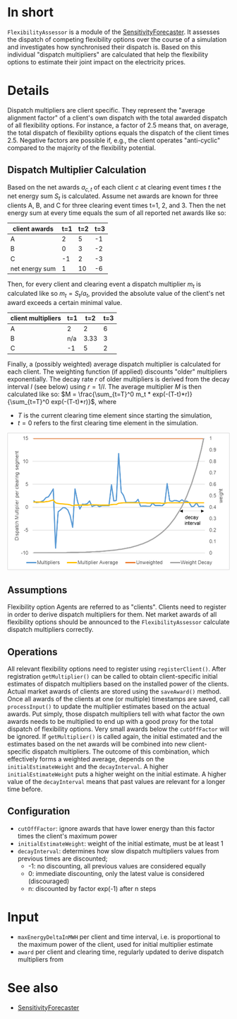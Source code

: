 # In short

`FlexibilityAssessor` is a module of the [SensitivityForecaster](../Agents/SensitivityForecaster.md).
It assesses the dispatch of competing flexibility options over the course of a simulation and investigates how synchronised their dispatch is.
Based on this individual "dispatch multipliers" are calculated that help the flexibility options to estimate their joint impact on the electricity prices.

# Details

Dispatch multipliers are client specific.
They represent the "average alignment factor" of a client's own dispatch with the total awarded dispatch of all flexibility options.
For instance, a factor of 2.5 means that, on average, the total dispatch of flexibility options equals the dispatch of the client times 2.5.
Negative factors are possible if, e.g., the client operates "anti-cyclic" compared to the majority of the flexibility potential.

## Dispatch Multiplier Calculation

Based on the net awards $a_{c,t}$ of each client $c$ at clearing event times $t$ the net energy sum $S_t$ is calculated.
Assume net awards are known for three clients A, B, and C for three clearing event times t=1, 2, and 3.
Then the net energy sum at every time equals the sum of all reported net awards like so:

| client awards  | t=1 | t=2 | t=3 |
|----------------|-----|-----|-----|
| A              | 2   | 5   | -1  |
| B              | 0   | 3   | -2  |
| C              | -1  | 2   | -3  |
| net energy sum | 1   | 10  | -6  |

Then, for every client and clearing event a dispatch multiplier $m_t$ is calculated like so $m_t = S_t / a_t$, provided the absolute value of the client's net award exceeds a certain minimal value.

| client multipliers | t=1 | t=2  | t=3 |
|--------------------|-----|------|-----|
| A                  | 2   | 2    | 6   |
| B                  | n/a | 3.33 | 3   |
| C                  | -1  | 5    | 2   |

Finally, a (possibly weighted) average dispatch multiplier is calculated for each client.
The weighting function (if applied) discounts "older" multipliers exponentially.
The decay rate $r$ of older multipliers is derived from the decay interval $I$ (see below) using $r=1/I$.
The average multiplier $M$ is then calculated like so: $M = \frac{\sum_{t=T}^0 m_t * exp(-(T-t)*r)}{\sum_{t=T}^0 exp(-(T-t)*r)}$, where 

* $T$ is the current clearing time element since starting the simulation, 
* $t=0$ refers to the first clearing time element in the simulation.

![Weight application during calculation of average multiplier](../../uploads/Multiplier_Weights.png)

## Assumptions

Flexibility option Agents are referred to as "clients".
Clients need to register in order to derive dispatch multipliers for them.
Net market awards of all flexibility options should be announced to the `FlexibilityAssessor` calculate dispatch multipliers correctly.

## Operations

All relevant flexibility options need to register using `registerClient()`.
After registration `getMultiplier()` can be called to obtain client-specific initial estimates of dispatch multipliers based on the installed power of the clients.
Actual market awards of clients are stored using the `saveAward()` method.
Once all awards of the clients at one (or multiple) timestamps are saved, call `processInput()` to update the multiplier estimates based on the actual awards. Put simply, those dispatch multipliers tell with what factor the own awards needs to be multiplied to end up with a good proxy for the total dispatch of flexibility options.
Very small awards below the `cutOffFactor` will be ignored.
If `getMultiplier()` is called again, the initial estimated and the estimates based on the net awards will be combined into new client-specific dispatch multipliers.
The outcome of this combination, which effectively forms a weighted average, depends on the `initialEstimateWeight`  and the `decayInterval`. A higher `initialEstimateWeight` puts a higher weight on the initial estimate. A higher value of the `decayInterval` means that past values are relevant for a longer time before.

## Configuration

* `cutOffFactor`: ignore awards that have lower energy than this factor times the client's maximum power
* `initialEstimateWeight`:  weight of the initial estimate, must be at least 1
* `decayInterval`: determines how slow dispatch multipliers values from previous times are discounted;
    * -1: no discounting, all previous values are considered equally
    * 0: immediate discounting, only the latest value is considered (discouraged)
    * n: discounted by factor exp(-1) after n steps

# Input

* `maxEnergyDeltaInMWH` per client and time interval, i.e. is proportional to the maximum power of the client, used for initial multiplier estimate
* `award` per client and clearing time, regularly updated to derive dispatch multipliers from

# See also

* [SensitivityForecaster](../Agents/SensitivityForecaster.md)